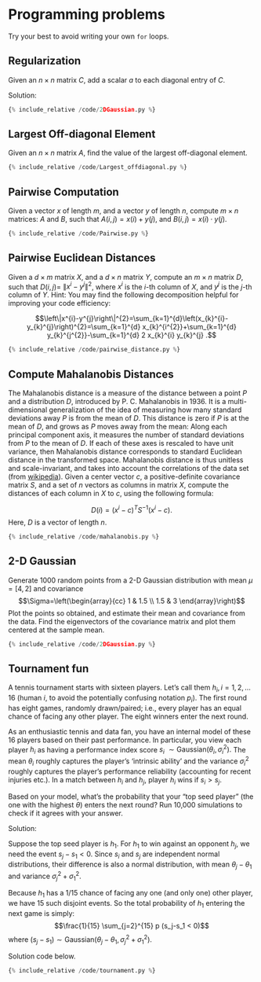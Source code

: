 # Programming problems

Try your best to avoid writing your own `for` loops.

## Regularization

Given an $n \times n$ matrix $C$, add a scalar $a$ to each diagonal
entry of $C$.

Solution:

```py
{% include_relative /code/2DGaussian.py %}
```


## Largest Off-diagonal Element

Given an $n \times n$ matrix $A$, find the value of the largest
off-diagonal element.

```py
{% include_relative /code/Largest_offdiagonal.py %}
```


## Pairwise Computation

Given a vector $x$ of length $m$, and a vector $y$ of length $n$,
compute $m \times n$ matrices: $A$ and $B$, such that
$A(i, j)=x(i)+y(j)$, and $B(i, j)=x(i) \cdot y(j)$.

```py
{% include_relative /code/Pairwise.py %}
```

## Pairwise Euclidean Distances

Given a $d \times m$ matrix $X$, and a $d \times n$ matrix $Y$, compute
an $m \times n$ matrix $D$, such that $D(i, j)=$
$\left\|x^{i}-y^{j}\right\|^{2}$, where $x^{i}$ is the $i$-th column of
$X$, and $y^{j}$ is the $j$-th column of $Y$. Hint: You may find the
following decomposition helpful for improving your code efficiency:

$$\left\|x^{i}-y^{j}\right\|^{2}=\sum_{k=1}^{d}\left(x_{k}^{i}-y_{k}^{j}\right)^{2}=\sum_{k=1}^{d} x_{k}^{i^{2}}+\sum_{k=1}^{d} y_{k}^{j^{2}}-\sum_{k=1}^{d} 2 x_{k}^{i} y_{k}^{j} .$$

```py
{% include_relative /code/pairwise_distance.py %}
```


## Compute Mahalanobis Distances

The Mahalanobis distance is a measure of the distance between a point
$P$ and a distribution $D$, introduced by P. C. Mahalanobis in 1936. It
is a multi-dimensional generalization of the idea of measuring how many
standard deviations away ${P}$ is from the mean of ${D}$. This distance
is zero if ${P}$ is at the mean of ${D}$, and grows as ${P}$ moves away
from the mean: Along each principal component axis, it measures the
number of standard deviations from ${P}$ to the mean of ${D}$. If each
of these axes is rescaled to have unit variance, then Mahalanobis
distance corresponds to standard Euclidean distance in the transformed
space. Mahalanobis distance is thus unitless and scale-invariant, and
takes into account the correlations of the data set (from
[wikipedia](http://en.wikipedia.org/wiki/Mahalanobis_distance)). Given a center
vector $c$, a positive-definite covariance matrix $S$, and a set of $n$
vectors as columns in matrix $X$, compute the distances of each column
in $X$ to $c$, using the following formula:

$$D(i)=\left(x^{i}-c\right)^{T} S^{-1}\left(x^{i}-c\right) .$$Here, $D$
is a vector of length $n$.

```py
{% include_relative /code/mahalanobis.py %}
```

## 2-D Gaussian

Generate 1000 random points from a 2-D Gaussian distribution with mean
$\mu=[4,2]$ and covariance $$\Sigma=\left(\begin{array}{cc}
        1   & 1.5 \\
        1.5 & 3
    \end{array}\right)$$Plot the points so obtained, and estimate their
mean and covariance from the data. Find the eigenvectors of the
covariance matrix and plot them centered at the sample mean.


```py
{% include_relative /code/2DGaussian.py %}
```



## Tournament fun

A tennis tournament starts with sixteen players. Let’s call them
$h_i, i=1,2, \dots 16$ (human $i$, to avoid the potentially confusing
notation $p_i$). The first round has eight games, randomly drawn/paired;
i.e., every player has an equal chance of facing any other player. The
eight winners enter the next round.

As an enthusiastic tennis and data fan, you have an internal model of
these 16 players based on their past performance. In particular, you
view each player $h_i$ as having a performance index score
$s_i ~ \sim \text{Gaussian}(\theta_i, \sigma_i^2).$ The mean $\theta_i$
roughly captures the player’s ‘intrinsic ability’ and the variance
$\sigma_i^2$ roughly captures the player’s performance reliability
(accounting for recent injuries etc.). In a match between $h_i$ and
$h_j$, player $h_i$ wins if $s_i>s_j$.

Based on your model, what’s the probability that your “top seed player”
(the one with the highest $\theta$) enters the next round? Run 10,000
simulations to check if it agrees with your answer.


Solution:

Suppose the top seed player is $h_1$. For $h_1$ to win against an
opponent $h_j$, we need the event $s_j-s_1 < 0$. Since $s_i$ and $s_j$
are independent normal distributions, their difference is also a normal
distribution, with mean $\theta_j - \theta_1$ and variance
$\sigma_j^2 + \sigma_1^2.$

Because $h_1$ has a $1/15$ chance of facing any one (and only one) other
player, we have 15 such disjoint events. So the total probability of
$h_1$ entering the next game is simply:
$$\frac{1}{15} \sum_{j=2}^{15} p (s_j-s_1 < 0)$$ where
$(s_j-s_1) \sim \text{Gaussian}(\theta_j- \theta_1, \sigma_j^2 + \sigma_1^2).$


Solution code below.
```py
{% include_relative /code/tournament.py %}
```